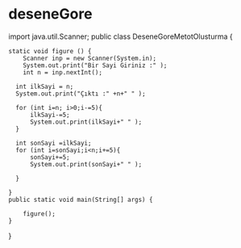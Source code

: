 # deseneGore

import java.util.Scanner;
public class DeseneGoreMetotOlusturma {

    static void figure () {
        Scanner inp = new Scanner(System.in);
        System.out.print("Bir Sayi Giriniz :" );
        int n = inp.nextInt();

      int ilkSayi = n;
      System.out.print("Çıktı :" +n+" " );

      for (int i=n; i>0;i-=5){
          ilkSayi-=5;
          System.out.print(ilkSayi+" " );
      }
      
      int sonSayi =ilkSayi;
      for (int i=sonSayi;i<n;i+=5){
          sonSayi+=5;
          System.out.print(sonSayi+" " );

      }

    }
    public static void main(String[] args) {

        figure();
    }
}
